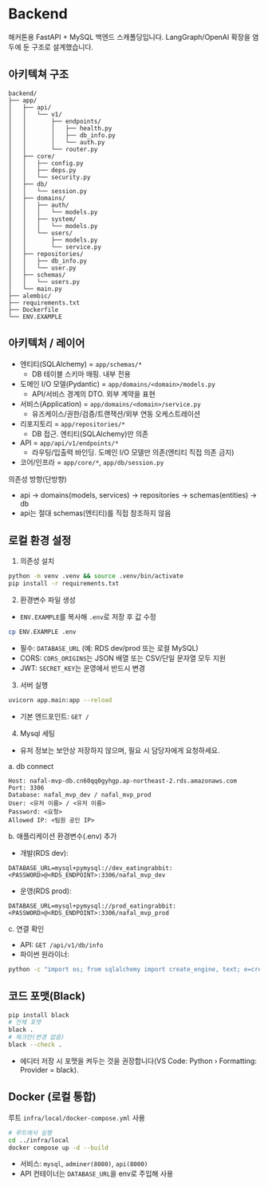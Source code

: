 # Backend

해커톤용 FastAPI + MySQL 백엔드 스캐폴딩입니다. LangGraph/OpenAI 확장을 염두에 둔 구조로 설계했습니다.

## 아키텍쳐 구조
```
backend/
├── app/
│   ├── api/
│   │   └── v1/
│   │       ├── endpoints/
│   │       │   ├── health.py
│   │       │   ├── db_info.py
│   │       │   └── auth.py
│   │       └── router.py
│   ├── core/
│   │   ├── config.py
│   │   ├── deps.py
│   │   └── security.py
│   ├── db/
│   │   └── session.py
│   ├── domains/
│   │   ├── auth/
│   │   │   └── models.py           
│   │   ├── system/
│   │   │   └── models.py          
│   │   └── users/
│   │       ├── models.py           
│   │       └── service.py          
│   ├── repositories/
│   │   ├── db_info.py
│   │   └── user.py                 
│   ├── schemas/
│   │   └── users.py                
│   └── main.py
├── alembic/
├── requirements.txt
├── Dockerfile
└── ENV.EXAMPLE
```

## 아키텍처 / 레이어
- 엔티티(SQLAlchemy) = `app/schemas/*`
  - DB 테이블 스키마 매핑. 내부 전용
- 도메인 I/O 모델(Pydantic) = `app/domains/<domain>/models.py`
  - API/서비스 경계의 DTO. 외부 계약을 표현
- 서비스(Application) = `app/domains/<domain>/service.py`
  - 유즈케이스/권한/검증/트랜잭션/외부 연동 오케스트레이션
- 리포지토리 = `app/repositories/*`
  - DB 접근. 엔티티(SQLAlchemy)만 의존
- API = `app/api/v1/endpoints/*`
  - 라우팅/입출력 바인딩. 도메인 I/O 모델만 의존(엔티티 직접 의존 금지)
- 코어/인프라 = `app/core/*`, `app/db/session.py`

의존성 방향(단방향)
- api → domains(models, services) → repositories → schemas(entities) → db
- api는 절대 schemas(엔티티)를 직접 참조하지 않음

## 로컬 환경 설정
1) 의존성 설치
```bash
python -m venv .venv && source .venv/bin/activate
pip install -r requirements.txt
```

2) 환경변수 파일 생성
- `ENV.EXAMPLE`를 복사해 `.env`로 저장 후 값 수정
```bash
cp ENV.EXAMPLE .env
```
- 필수: `DATABASE_URL` (예: RDS dev/prod 또는 로컬 MySQL)
- CORS: `CORS_ORIGINS`는 JSON 배열 또는 CSV/단일 문자열 모두 지원
- JWT: `SECRET_KEY`는 운영에서 반드시 변경

3) 서버 실행
```bash
uvicorn app.main:app --reload
```
- 기본 엔드포인트: `GET /`

4) Mysql 세팅
- 유저 정보는 보안상 저장하지 않으며, 필요 시 담당자에게 요청하세요.

a. db connect 
```
Host: nafal-mvp-db.cn60qq0gyhgp.ap-northeast-2.rds.amazonaws.com
Port: 3306
Database: nafal_mvp_dev / nafal_mvp_prod
User: <유저 이름> / <유저 이름>
Password: <요청>
Allowed IP: <팀원 공인 IP>
```

b. 애플리케이션 환경변수(.env) 추가
- 개발(RDS dev):
```env
DATABASE_URL=mysql+pymysql://dev_eatingrabbit:<PASSWORD>@<RDS_ENDPOINT>:3306/nafal_mvp_dev
```
- 운영(RDS prod):
```env
DATABASE_URL=mysql+pymysql://prod_eatingrabbit:<PASSWORD>@<RDS_ENDPOINT>:3306/nafal_mvp_prod
```

c. 연결 확인
- API: `GET /api/v1/db/info`
- 파이썬 원라이너:
```bash
python -c "import os; from sqlalchemy import create_engine, text; e=create_engine(os.environ['DATABASE_URL']); print(e.connect().execute(text('select 1')).scalar())"
```

## 코드 포맷(Black)
```bash
pip install black
# 전체 포맷
black .
# 체크만(변경 없음)
black --check .
```
- 에디터 저장 시 포맷을 켜두는 것을 권장합니다(VS Code: Python › Formatting: Provider = black).

## Docker (로컬 통합)
루트 `infra/local/docker-compose.yml` 사용
```bash
# 루트에서 실행
cd ../infra/local
docker compose up -d --build
```
- 서비스: `mysql`, `adminer(8080)`, `api(8000)`
- API 컨테이너는 `DATABASE_URL`을 env로 주입해 사용
